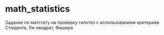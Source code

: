 # math_statistics
Задание по матстату на проверку гипотез с использованием критериев Стюдента, Хи-квадрат, Фишера
